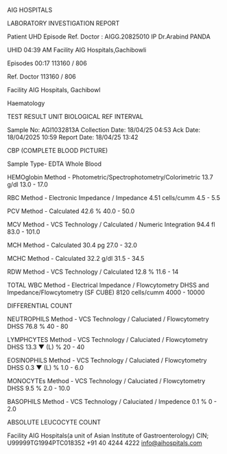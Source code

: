 AIG HOSPITALS

LABORATORY INVESTIGATION REPORT

Patient UHD Episode Ref. Doctor : AIGG.20825010 IP Dr.Arabind PANDA

UHID 04:39 AM Facility AIG Hospitals,Gachibowli

Episodes 00:17 113160 / 806

Ref. Doctor 113160 / 806

Facility AIG Hospitals, Gachibowl

Haematology

TEST RESULT UNIT BIOLOGICAL REF INTERVAL

Sample No: AGI1032813A Collection Date: 18/04/25 04:53 Ack Date: 18/04/2025 10:59 Report Date: 18/04/25 13:42

CBP (COMPLETE BLOOD PICTURE)

Sample Type- EDTA Whole Blood

HEMOglobin Method - Photometric/Spectrophotometry/Colorimetric 13.7 g/dl 13.0 - 17.0

RBC Method - Electronic Impedance / Impedance 4.51 cells/cumm 4.5 - 5.5

PCV Method - Calculated 42.6 % 40.0 - 50.0

MCV Method - VCS Technology / Calculated / Numeric Integration 94.4 fl 83.0 - 101.0

MCH Method - Calculated 30.4 pg 27.0 - 32.0

MCHC Method - Calculated 32.2 g/dl 31.5 - 34.5

RDW Method - VCS Technology / Calculated 12.8 % 11.6 - 14

TOTAL WBC Method - Electrical Impedance / Flowcytometry DHSS and Impedance/Flowcytometry (SF CUBE) 8120 cells/cumm 4000 - 10000

DIFFERENTIAL COUNT

NEUTROPHILS Method - VCS Technology / Caluciated / Flowcytometry DHSS 76.8 % 40 - 80

LYMPHCYTES Method - VCS Technology / Caluciated / Flowcytometry DHSS 13.3 ▼ (L) % 20 - 40

EOSINOPHILS Method - VCS Technology / Caluciated / Flowcytometry DHSS 0.3 ▼ (L) % 1.0 - 6.0

MONOCYTEs Method - VCS Technology / Caluciated / Flowcytometry DHSS 9.5 % 2.0 - 10.0

BASOPHILS Method - VCS Technology / Caluciated / Impedence 0.1 % 0 - 2.0

ABSOLUTE LEUCOCYTE COUNT

Facility AIG Hospitals(a unit of Asian Institute of Gastroenterology)
CIN; U99999TG1994PTC018352
+91 40 4244 4222 info@aihospitals.com
